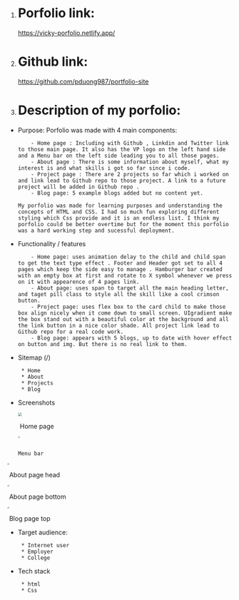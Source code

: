 1. # Porfolio link:
   https://vicky-porfolio.netlify.app/

2. # Github link:
     https://github.com/pduong987/portfolio-site

3. # Description of my porfolio:
   
  * Purpose: 
        Porfolio was made with 4 main components: 
  
            - Home page : Including with Github , Linkdin and Twitter link to those main page. It also has the VP logo on the left hand side and a Menu bar on the left side leading you to all those pages. 
            - About page : There is some information about myself, what my interest is and what skills i got so far since i code.
            - Project page : There are 2 projects so far which i worked on and link lead to Github repo to those project. A link to a future project will be added in Github repo .
            - Blog page: 5 example blogs added but no content yet. 

        My porfolio was made for learning purposes and understanding the concepts of HTML and CSS. I had so much fun exploring different styling which Css provide and it is an endless list. I think my porfolio could be better overtime but for the moment this porfolio was a hard working step and sucessful deployment.


  * Functionality / features
  
            - Home page: uses animation delay to the child and child span  to get the text type effect . Footer and Header got set to all 4 pages which keep the side easy to manage . Hamburger bar created with an empty box at first and rotate to X symbol whenever we press on it with appearence of 4 pages link. 
            - About page: uses span to target all the main heading letter, and taget pill class to style all the skill like a cool crimson button. 
            - Project page: uses flex box to the card child to make those box align nicely when it come down to small screen. UIgradient make the box stand out with a beautiful color at the background and all the link button in a nice color shade. All project link lead to Github repo for a real code work. 
            - Blog page: appears with 5 blogs, up to date with hover effect on button and img. But there is no real link to them. 
  
  * Sitemap (/)


         * Home
         * About
         * Projects
         * Blog

  * Screenshots

       

       <img src="/Users/duongpham/git/portfolio-site/docs/home-page.png" style="zoom: 50%;" />

       ​																								Home page

       

       

       <img src="/Users/duongpham/git/portfolio-site/docs/menu-bar.png" style="zoom: 25%;" />

         																								Menu bar







<img src="/Users/duongpham/git/portfolio-site/docs/about-page1.png" style="zoom:25%;" />

​																									About page head



<img src="/Users/duongpham/git/portfolio-site/docs/about-page2.png" style="zoom:25%;" />

​																								About page bottom





<img src="/Users/duongpham/git/portfolio-site/docs/blog-page1.png" style="zoom:25%;" />

​																								Blog page top




  * Target audience:

         * Internet user
         * Employer
         * College 


  * Tech stack 


         * html
         * Css

       

